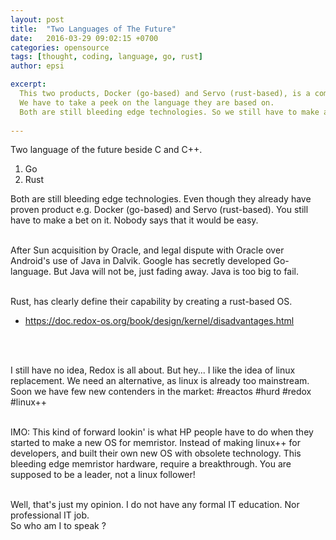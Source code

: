 ```yaml
---
layout: post
title:  "Two Languages of The Future"
date:   2016-03-29 09:02:15 +0700
categories: opensource
tags: [thought, coding, language, go, rust]
author: epsi

excerpt:
  This two products, Docker (go-based) and Servo (rust-based), is a compelling reason.
  We have to take a peek on the language they are based on. 
  Both are still bleeding edge technologies. So we still have to make a bet on it.
  
---
```


Two language of the future beside C and C++.<br/>

1. Go
2. Rust

Both are still bleeding edge technologies. Even though they already have proven product e.g. Docker (go-based) and Servo (rust-based). You still have to make a bet on it. Nobody says that it would be easy.
<br/><br/>

After Sun acquisition by Oracle, and legal dispute with Oracle over Android's use of Java in Dalvik. Google has secretly developed Go-language. But Java will not be, just fading away. Java is too big to fail.
<br/><br/>

Rust, has clearly define their capability by creating a rust-based OS.<br/>

* <https://doc.redox-os.org/book/design/kernel/disadvantages.html>

<br/><br/>

I still have no idea, Redox is all about. But hey... I like the idea of linux replacement. We need an alternative, as linux is already too mainstream. Soon we have few new contenders in the market: #reactos #hurd #redox #linux++
<br/><br/>

IMO: This kind of forward lookin' is what HP people have to do when they started to make a new OS for memristor. Instead of making linux++ for developers, and built their own new OS with obsolete technology. This bleeding edge memristor hardware, require a breakthrough. You are supposed to be a leader, not a linux follower!
<br/><br/>

Well, that's just my opinion. I do not have any formal IT education. Nor professional IT job. <br/>
So who am I to speak ?

[//]: <> ( -- -- -- links below -- -- -- )
